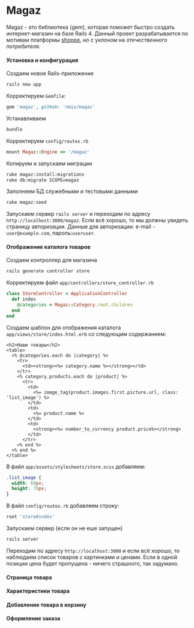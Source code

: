 # Magaz

Magaz - это библиотека (gem), которая поможет быстро создать интернет-магазин на базе Rails 4. Данный проект разрабатывается по мотивам платформы [shoppe](https://github.com/tryshoppe/shoppe), но с уклоном на *отечественного потребителя*.

#### Установка и конфигурация

Создаем новое Rails-приложение
```bash
rails new app
```
Корректируем `Gemfile`:
```ruby
gem 'magaz', github: 'nmix/magaz'
```
Устанавливаем
```bash
bundle
```
Корректируем `config/routes.rb`
```ruby
mount Magaz::Engine => '/magaz'
```
Копируем и запускаем миграции
```bash
rake magaz:install:migrations
rake db:migrate SCOPE=magaz
```
Заполняем БД служебными и тестовыми данными
```bash
rake magaz:seed
```
Запускаем сервер `rails server` и переходим по адресу `http://localhost:3000/magaz`.
Если всё хорошо, то мы должны увидеть страницу авторизации.
Данные для авторизации: e-mail -`user@example.com`, пароль:`useruser`.

#### Отображение каталога товаров

Создаем контроллер для магазина

```bash
rails generate controller store
```

Корректируем файл `app/controllers/store_controller.rb`

```ruby
class StoreController < ApplicationController
  def index
    @categories = Magaz::Category.root.children
  end
end
```

Создаем шаблон для отображения каталога `app/views/store/index.html.erb` со следующим содержанием:

```erb
<h2>Наши товары</h2>
<table>
  <% @categories.each do |category| %>
    <tr>
      <td><strong><%= category.name %></strong></td>
    </tr>
    <% category.products.each do |product| %>
      <tr>
        <td>
          <%= image_tag(product.images.first.picture.url, class: 'list_image') %>
        </td>
        <td>
          <%= product.name %>
        </td>
        <td>
          <strong><%= number_to_currency product.price%></strong>
        </td>
      </tr>
    <% end %>
  <% end %>
</table>
```

В файл `app/assets/stylesheets/store.scss` добавляем:

```css
.list_image {
  width: 60px;
  height: 70px;
}
```

В файл `config/routes.rb` добавляем строку:

```ruby
root 'store#index'
```

Запускаем сервер (если он не еше запущен)

```bash
rails server
```

Переходим по адресу `http://localhost:3000` и если всё хорошо, то наблюдаем список товаров с картинками и ценами. Если в одной позиции цена будет пропущена - ничего страшного, так задумано.

#### Страница товара

#### Характеристики товара

#### Добавление товара в корзину

#### Оформление заказа

